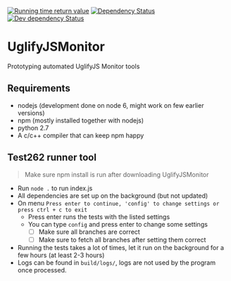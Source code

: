 [![Running time return value](https://img.shields.io/badge/Running%20Time%20Return%20Value-0%20$-red.svg)](#)
[![Dependency Status](https://david-dm.org/avdg/UglifyJSMonitor.svg)](https://david-dm.org/avdg/UglifyJSMonitor)
[![Dev dependency Status](https://david-dm.org/avdg/UglifyJSMonitor/dev-status.svg)](https://david-dm.org/avdg/UglifyJSMonitor#info=devDependencies)

# UglifyJSMonitor
Prototyping automated UglifyJS Monitor tools

## Requirements
- nodejs (development done on node 6, might work on few earlier versions)
- npm (mostly installed together with nodejs)
- python 2.7
- A c/c++ compiler that can keep npm happy

## Test262 runner tool
> Make sure npm install is run after downloading UglifyJSMonitor

- Run `node .` to run index.js
- All dependencies are set up on the background (but not updated)
- On menu `Press enter to continue, 'config' to change settings or press ctrl + c to exit`
  - Press enter runs the tests with the listed settings
  - You can type `config` and press enter to change some settings
    - [ ] Make sure all branches are correct
    - [ ] Make sure to fetch all branches after setting them correct
- Running the tests takes a lot of times, let it run on the background for a few hours (at least 2-3 hours)
- Logs can be found in `build/logs/`, logs are not used by the program once processed.

